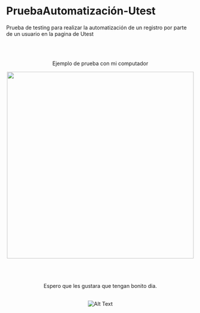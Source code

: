 # PruebaAutomatización-Utest
Prueba de testing para realizar la automatización de un registro por parte de un usuario en la pagina de Utest




<br>
<br> 




<div align="center">
  
  
Ejemplo de prueba con mi computador
<p><img src="https://github.com/Edinson25/AutomatizacionUtest/blob/main/2022-09-17-23-31-35.gif"  width"800" height="500"/></p>
  
  
<br> 


<br> 
  
  



<div align="center">
 <br> 
 Espero que les gustara que tengan bonito dia. 
   <br> 
     <br> 
  
![Alt Text](https://media.giphy.com/media/vFKqnCdLPNOKc/giphy.gif)
  
</div>

